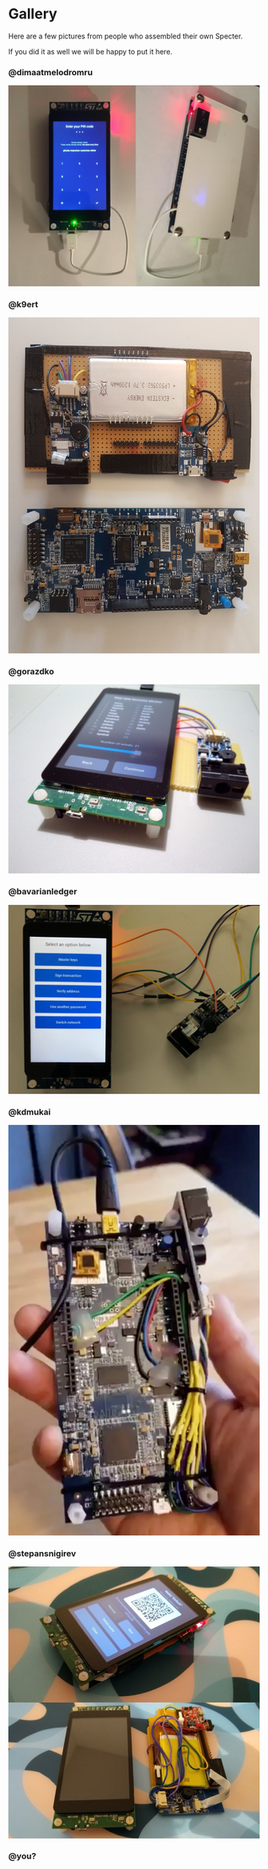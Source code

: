 # Gallery

Here are a few pictures from people who assembled their own Specter.

If you did it as well we will be happy to put it here.

### @dimaatmelodromru

![dimaatmelodromru](./dimaatmelodromru.jpg)

### @k9ert

![k9ert](./k9ert.jpg)

### @gorazdko

![gorazdko](./gorazdko.jpg)

### @bavarianledger

![bavarianledger](./bavarianledger.jpg)

### @kdmukai

![kdmukai](./kdmukai.jpg)

### @stepansnigirev

![stepansnigirev](./stepansnigirev.jpg)

### @you?